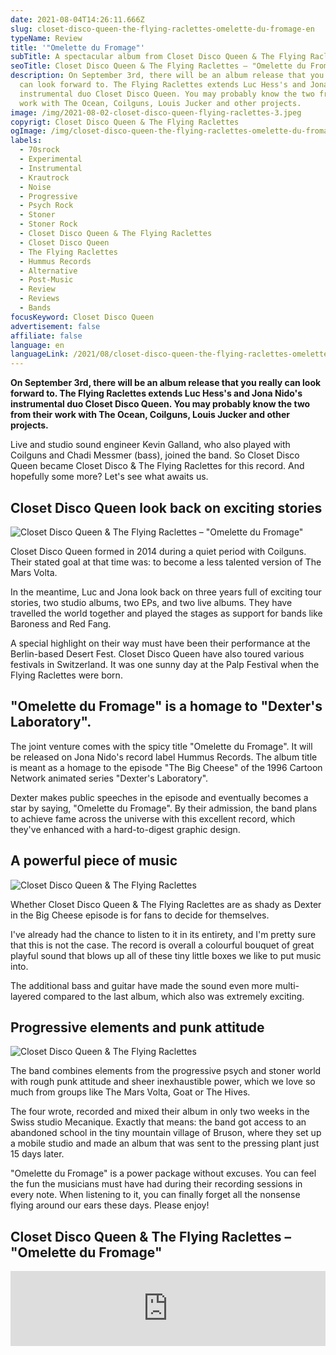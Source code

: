 ```yaml
---
date: 2021-08-04T14:26:11.666Z
slug: closet-disco-queen-the-flying-raclettes-omelette-du-fromage-en
typeName: Review
title: '"Omelette du Fromage"'
subTitle: A spectacular album from Closet Disco Queen & The Flying Raclettes
seoTitle: Closet Disco Queen & The Flying Raclettes – "Omelette du Fromage"
description: On September 3rd, there will be an album release that you really
  can look forward to. The Flying Raclettes extends Luc Hess's and Jona Nido's
  instrumental duo Closet Disco Queen. You may probably know the two from their
  work with The Ocean, Coilguns, Louis Jucker and other projects.
image: /img/2021-08-02-closet-disco-queen-flying-raclettes-3.jpeg
copyrigt: Closet Disco Queen & The Flying Raclettes
ogImage: /img/closet-disco-queen-the-flying-raclettes-omelette-du-fromage-fb.jpg
labels:
  - 70srock
  - Experimental
  - Instrumental
  - Krautrock
  - Noise
  - Progressive
  - Psych Rock
  - Stoner
  - Stoner Rock
  - Closet Disco Queen & The Flying Raclettes
  - Closet Disco Queen
  - The Flying Raclettes
  - Hummus Records
  - Alternative
  - Post-Music
  - Review
  - Reviews
  - Bands
focusKeyword: Closet Disco Queen
advertisement: false
affiliate: false
language: en
languageLink: /2021/08/closet-disco-queen-the-flying-raclettes-omelette-du-fromage/
---
```

**On September 3rd, there will be an album release that you really can look forward to. The Flying Raclettes extends Luc Hess's and Jona Nido's instrumental duo Closet Disco Queen. You may probably know the two from their work with The Ocean, Coilguns, Louis Jucker and other projects.**

Live and studio sound engineer Kevin Galland, who also played with Coilguns and Chadi Messmer (bass), joined the band. So Closet Disco Queen became Closet Disco & The Flying Raclettes for this record. And hopefully some more? Let's see what awaits us.

## Closet Disco Queen look back on exciting stories

![Closet Disco Queen & The Flying Raclettes – "Omelette du Fromage"](/img/closet-disco-queen-omelette-du-fromage.jpeg "Closet Disco Queen & The Flying Raclettes – \"Omelette du Fromage\"")

Closet Disco Queen formed in 2014 during a quiet period with Coilguns. Their stated goal at that time was: to become a less talented version of The Mars Volta.

In the meantime, Luc and Jona look back on three years full of exciting tour stories, two studio albums, two EPs, and two live albums. They have travelled the world together and played the stages as support for bands like Baroness and Red Fang.

A special highlight on their way must have been their performance at the Berlin-based Desert Fest. Closet Disco Queen have also toured various festivals in Switzerland. It was one sunny day at the Palp Festival when the Flying Raclettes were born.

## "Omelette du Fromage" is a homage to "Dexter's Laboratory".

The joint venture comes with the spicy title "Omelette du Fromage". It will be released on Jona Nido's record label Hummus Records. The album title is meant as a homage to the episode "The Big Cheese" of the 1996 Cartoon Network animated series "Dexter's Laboratory".

Dexter makes public speeches in the episode and eventually becomes a star by saying, "Omelette du Fromage". By their admission, the band plans to achieve fame across the universe with this excellent record, which they've enhanced with a hard-to-digest graphic design.

## A powerful piece of music

![Closet Disco Queen & The Flying Raclettes](/img/2021-08-02-closet-disco-queen-flying-raclettes-5.jpeg "Closet Disco Queen & The Flying Raclettes")

Whether Closet Disco Queen & The Flying Raclettes are as shady as Dexter in the Big Cheese episode is for fans to decide for themselves. 

I've already had the chance to listen to it in its entirety, and I'm pretty sure that this is not the case. The record is overall a colourful bouquet of great playful sound that blows up all of these tiny little boxes we like to put music into.

The additional bass and guitar have made the sound even more multi-layered compared to the last album, which also was extremely exciting. 

## Progressive elements and punk attitude

![Closet Disco Queen & The Flying Raclettes](/img/2021-08-02-closet-disco-queen-flying-raclettes-2.jpeg "Closet Disco Queen & The Flying Raclettes")

The band combines elements from the progressive psych and stoner world with rough punk attitude and sheer inexhaustible power, which we love so much from groups like The Mars Volta, Goat or The Hives.

The four wrote, recorded and mixed their album in only two weeks in the Swiss studio Mecanique. Exactly that means: the band got access to an abandoned school in the tiny mountain village of Bruson, where they set up a mobile studio and made an album that was sent to the pressing plant just 15 days later.

"Omelette du Fromage" is a power package without excuses. You can feel the fun the musicians must have had during their recording sessions in every note. When listening to it, you can finally forget all the nonsense flying around our ears these days. Please enjoy!

<YouTube id="APNyDhLHWSw" />

## Closet Disco Queen & The Flying Raclettes – "Omelette du Fromage"

<iframe style="border: 0; width: 100%; height: 120px;" src="https://bandcamp.com/EmbeddedPlayer/album=1670918056/size=large/bgcol=ffffff/linkcol=5c9b72/tracklist=false/artwork=small/transparent=true/" seamless><a href="https://closetdiscoqueen.bandcamp.com/album/omelette-du-fromage">Omelette du Fromage by Closet Disco Queen &amp; The Flying Raclettes</a></iframe>